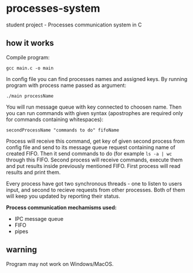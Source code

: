 # processes-system
student project - Processes communication system in C

## how it works
Compile program:

    gcc main.c -o main

In config file you can find processes names and assigned keys.
By running program with process name passed as argument:

    ./main processName
    
You will run message queue with key connected to choosen name. Then you can run commands with given syntax (apostrophes are required only for commands containing whitespaces):

    secondProcessName "commands to do" fifoName
   
Process will receive this command, get key of given second process from config file and send to its message queue request containing name of created FIFO. Then it send commands to do (for example `ls -a | wc` through this FIFO. Second process will receive commands, execute them and put results inside previously mentioned FIFO. First process will read results and print them. 

Every process have got two synchronous threads - one to listen to users input, and second to recieve requests from other processes. Both of them will keep you updated by reporting their status.

**Process communication mechamisms used:**

- IPC message queue
- FIFO
- pipes

## warning

Program may not work on Windows/MacOS.
